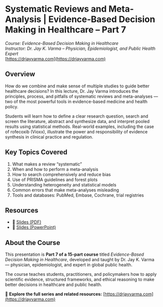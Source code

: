 # Systematic Reviews and Meta-Analysis | Evidence-Based Decision Making in Healthcare – Part 7
*Course: Evidence-Based Decision Making in Healthcare*  
*Instructor: Dr. Jay K. Varma – Physician, Epidemiologist, and Public Health Expert*  
[https://drjayvarma.com](https://drjayvarma.com)

## Overview
How do we combine and make sense of multiple studies to guide better healthcare decisions? In this lecture, Dr. Jay Varma introduces the principles, process, and pitfalls of systematic reviews and meta-analyses — two of the most powerful tools in evidence-based medicine and health policy.

Students will learn how to define a clear research question, search and screen the literature, abstract and synthesize data, and interpret pooled results using statistical methods. Real-world examples, including the case of rofecoxib (Vioxx), illustrate the power and responsibility of evidence synthesis in clinical practice and regulation.

## Key Topics Covered
1. What makes a review “systematic”  
2. When and how to perform a meta-analysis  
3. How to search comprehensively and reduce bias  
4. Use of PRISMA guidelines and forest plots  
5. Understanding heterogeneity and statistical models  
6. Common errors that make meta-analyses misleading  
7. Tools and databases: PubMed, Embase, Cochrane, trial registries  

## Resources
- 📑 [Slides (PDF)](lecture-07-systematic-reviews-and-meta-analysis.pdf)  
- 📂 [Slides (PowerPoint)](lecture-07-systematic-reviews-and-meta-analysis.pptx)

## About the Course
This presentation is **Part 7 of a 15-part course** titled *Evidence-Based Decision Making in Healthcare*, developed and taught by Dr. Jay K. Varma — physician, epidemiologist, and expert in global public health.

The course teaches students, practitioners, and policymakers how to apply scientific evidence, structured frameworks, and ethical reasoning to make better decisions in healthcare and public health.

🔗 **Explore the full series and related resources:** [https://drjayvarma.com](https://drjayvarma.com)

